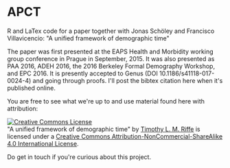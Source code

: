 # APCT
R and LaTex code for a paper together with Jonas Schöley and Francisco Villavicencio: "A unified framework of demographic time"

The paper was first presented at the EAPS Health and Morbidity working group conference in Prague in September, 2015. It was also presented as PAA 2016, ADEH 2016, the 2016 Berkeley Formal Demography Workshop, and EPC 2016. It is presently accepted to Genus (DOI 10.1186/s41118-017-0024-4) and going through proofs. I'll post the bibtex citation here when it's published online.

You are free to see what we're up to and use material found here with attribution:

<a rel="license" href="http://creativecommons.org/licenses/by-nc-sa/4.0/"><img alt="Creative Commons License" style="border-width:0" src="https://i.creativecommons.org/l/by-nc-sa/4.0/88x31.png" /></a><br /><span xmlns:dct="http://purl.org/dc/terms/" property="dct:title">"A unified framework of demographic time"</span> by <a xmlns:cc="http://creativecommons.org/ns#" href="https://sites.google.com/site/timriffepersonal/" property="cc:attributionName" rel="cc:attributionURL">Timothy L. M. Riffe</a> is licensed under a <a rel="license" href="http://creativecommons.org/licenses/by-nc-sa/4.0/">Creative Commons Attribution-NonCommercial-ShareAlike 4.0 International License</a>.

Do get in touch if you're curious about this project.
